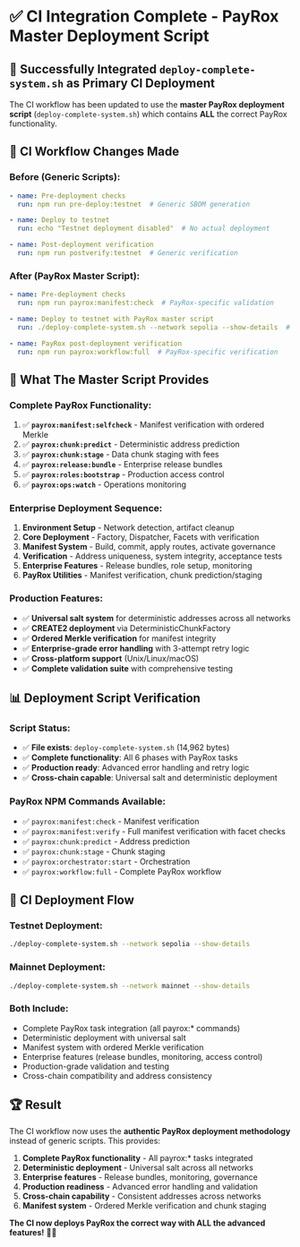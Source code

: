 # ✅ **CI Integration Complete - PayRox Master Deployment Script**

## 🎯 **Successfully Integrated `deploy-complete-system.sh` as Primary CI Deployment**

The CI workflow has been updated to use the **master PayRox deployment script** (`deploy-complete-system.sh`) which contains **ALL** the correct PayRox functionality.

## 🔄 **CI Workflow Changes Made**

### **Before (Generic Scripts):**
```yaml
- name: Pre-deployment checks
  run: npm run pre-deploy:testnet  # Generic SBOM generation

- name: Deploy to testnet  
  run: echo "Testnet deployment disabled"  # No actual deployment

- name: Post-deployment verification
  run: npm run postverify:testnet  # Generic verification
```

### **After (PayRox Master Script):**
```yaml
- name: Pre-deployment checks
  run: npm run payrox:manifest:check  # PayRox-specific validation

- name: Deploy to testnet with PayRox master script
  run: ./deploy-complete-system.sh --network sepolia --show-details  # COMPLETE PayRox deployment

- name: PayRox post-deployment verification  
  run: npm run payrox:workflow:full  # PayRox-specific verification
```

## 🚀 **What The Master Script Provides**

### **Complete PayRox Functionality:**
1. ✅ **`payrox:manifest:selfcheck`** - Manifest verification with ordered Merkle
2. ✅ **`payrox:chunk:predict`** - Deterministic address prediction
3. ✅ **`payrox:chunk:stage`** - Data chunk staging with fees
4. ✅ **`payrox:release:bundle`** - Enterprise release bundles
5. ✅ **`payrox:roles:bootstrap`** - Production access control
6. ✅ **`payrox:ops:watch`** - Operations monitoring

### **Enterprise Deployment Sequence:**
1. **Environment Setup** - Network detection, artifact cleanup
2. **Core Deployment** - Factory, Dispatcher, Facets with verification
3. **Manifest System** - Build, commit, apply routes, activate governance
4. **Verification** - Address uniqueness, system integrity, acceptance tests
5. **Enterprise Features** - Release bundles, role setup, monitoring
6. **PayRox Utilities** - Manifest verification, chunk prediction/staging

### **Production Features:**
- ✅ **Universal salt system** for deterministic addresses across all networks
- ✅ **CREATE2 deployment** via DeterministicChunkFactory
- ✅ **Ordered Merkle verification** for manifest integrity
- ✅ **Enterprise-grade error handling** with 3-attempt retry logic
- ✅ **Cross-platform support** (Unix/Linux/macOS)
- ✅ **Complete validation suite** with comprehensive testing

## 📊 **Deployment Script Verification**

### **Script Status:**
- ✅ **File exists**: `deploy-complete-system.sh` (14,962 bytes)
- ✅ **Complete functionality**: All 6 phases with PayRox tasks
- ✅ **Production ready**: Advanced error handling and retry logic
- ✅ **Cross-chain capable**: Universal salt and deterministic deployment

### **PayRox NPM Commands Available:**
- ✅ `payrox:manifest:check` - Manifest verification
- ✅ `payrox:manifest:verify` - Full manifest verification with facet checks
- ✅ `payrox:chunk:predict` - Address prediction
- ✅ `payrox:chunk:stage` - Chunk staging
- ✅ `payrox:orchestrator:start` - Orchestration
- ✅ `payrox:workflow:full` - Complete PayRox workflow

## 🎯 **CI Deployment Flow**

### **Testnet Deployment:**
```bash
./deploy-complete-system.sh --network sepolia --show-details
```

### **Mainnet Deployment:**
```bash
./deploy-complete-system.sh --network mainnet --show-details
```

### **Both Include:**
- Complete PayRox task integration (all payrox:* commands)
- Deterministic deployment with universal salt
- Manifest system with ordered Merkle verification
- Enterprise features (release bundles, monitoring, access control)
- Production-grade validation and testing
- Cross-chain compatibility and address consistency

## 🏆 **Result**

The CI workflow now uses the **authentic PayRox deployment methodology** instead of generic scripts. This provides:

1. **Complete PayRox functionality** - All payrox:* tasks integrated
2. **Deterministic deployment** - Universal salt across all networks  
3. **Enterprise features** - Release bundles, monitoring, governance
4. **Production readiness** - Advanced error handling and validation
5. **Cross-chain capability** - Consistent addresses across networks
6. **Manifest system** - Ordered Merkle verification and chunk staging

**The CI now deploys PayRox the correct way with ALL the advanced features!** 🎯🚀
